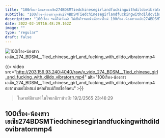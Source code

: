 ```yaml
---
title: "100เรื่อง-น้องสาวเอเชีย274BDSMTiedchinesegirlandfuckingwithdildovibratornmp4"
subtitle: "100เรื่อง-น้องสาวเอเชีย274BDSMTiedchinesegirlandfuckingwithdildovibratornmp4 ภาวนาให้เค้าเจอแต่สิ่งดีๆ ตั้งแต่นั้นมา เราก็ไม่เจอกันอีกเลย"
description: "100เรื่อง วันนี้ไม่เห็นค่า ไม่เป็นไรวันหน้าเดี๋ยวมาใหม่ 100เรื่อง-น้องสาวเอเชีย274BDSMTiedchinesegirlandfuckingwithdildovibratornmp4 19/2/2565 23:48:29"
date: 2022-02-19T16:48:29.162Z
image: ""
type: "regular"
draft: false
---
```


![100เรื่อง-น้องสาวเอเชีย_274_BDSM__Tied_chinese_girl_and_fucking_with_dildo_vibratornmp4](http://203.159.93.240:4040/raw/v_vide_274_BDSM__Tied_chinese_girl_and_fucking_with_dildo_vibratorn.jpg)

{{< video src="http://203.159.93.240:4040/raw/v_vide_274_BDSM__Tied_chinese_girl_and_fucking_with_dildo_vibratorn.mp4" alt="100เรื่อง-น้องสาวเอเชีย_274_BDSM__Tied_chinese_girl_and_fucking_with_dildo_vibratornmp4 อยากพาเธอไปหาแม่ แต่กลัวแม่เรียกชื่ออีกคน" >}}


> ในคาเฟ่มีกาแฟ ในใจแกมีเราบ้างป่ะ 19/2/2565 23:48:29

## 100เรื่อง-น้องสาวเอเชีย274BDSMTiedchinesegirlandfuckingwithdildovibratornmp4
